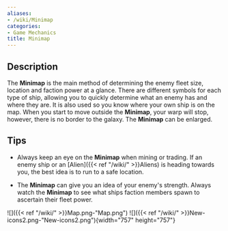 ```yaml
---
aliases:
- /wiki/Minimap
categories:
- Game Mechanics
title: Minimap
---
```


## Description

The **Minimap** is the main method of determining the enemy fleet size, location and faction power at a glance. There are different symbols for each type of ship, allowing you to quickly determine what an enemy has and where they are. It is also used so you know where your own ship is on the map. When you start to move outside the **Minimap**, your warp will stop, however, there is no border to the galaxy. The **Minimap** can be enlarged.

## Tips

- Always keep an eye on the **Minimap** when mining or trading. If an enemy ship or an [Alien]({{< ref "/wiki/" >}}Aliens) is heading towards you, the best idea is to run to a safe location.

<!-- -->

- The **Minimap** can give you an idea of your enemy's strength. Always watch the **Minimap** to see what ships faction members spawn to ascertain their fleet power.

![]({{< ref "/wiki/" >}}Map.png-"Map.png") ![]({{< ref "/wiki/" >}}New-icons2.png-"New-icons2.png"){width="757" height="757"}